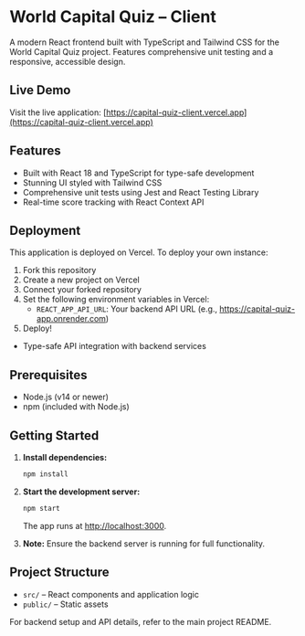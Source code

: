   
# World Capital Quiz – Client

A modern React frontend built with TypeScript and Tailwind CSS for the World Capital Quiz project. Features comprehensive unit testing and a responsive, accessible design.

## Live Demo
Visit the live application: [https://capital-quiz-client.vercel.app](https://capital-quiz-client.vercel.app)

## Features
- Built with React 18 and TypeScript for type-safe development
- Stunning UI styled with Tailwind CSS
- Comprehensive unit tests using Jest and React Testing Library
- Real-time score tracking with React Context API

## Deployment
This application is deployed on Vercel. To deploy your own instance:

1. Fork this repository
2. Create a new project on Vercel
3. Connect your forked repository
4. Set the following environment variables in Vercel:
   - `REACT_APP_API_URL`: Your backend API URL (e.g., https://capital-quiz-app.onrender.com)
5. Deploy!
- Type-safe API integration with backend services

## Prerequisites

- Node.js (v14 or newer)
- npm (included with Node.js)

## Getting Started

1. **Install dependencies:**
   ```bash
   npm install
   ```

2. **Start the development server:**
   ```bash
   npm start
   ```
   The app runs at [http://localhost:3000](http://localhost:3000).

3. **Note:** Ensure the backend server is running for full functionality.

## Project Structure

- `src/` – React components and application logic
- `public/` – Static assets

For backend setup and API details, refer to the main project README.

